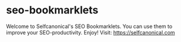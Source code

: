 # seo-bookmarklets
Welcome to Selfcanonical's SEO Bookmarklets. You can use them to improve your SEO-productivity. Enjoy!
Visit: https://selfcanonical.com
